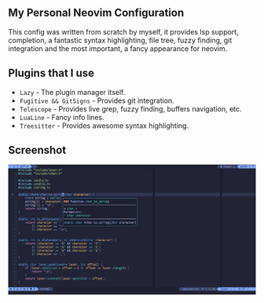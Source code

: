 ## My Personal Neovim Configuration

This config was written from scratch by myself, it provides lsp support, completion, a fantastic syntax highlighting, file tree, fuzzy finding, git integration and the most important, a fancy appearance for neovim.

## Plugins that I use

- `Lazy` - The plugin manager itself.
- `Fugitive && GitSigns` - Provides git integration.
- `Telescope` - Provides live grep, fuzzy finding, buffers navigation, etc.
- `LuaLine` - Fancy info lines.
- `Treesitter` - Provides awesome syntax highlighting.

## Screenshot

![Preview](./screenshot.png)
